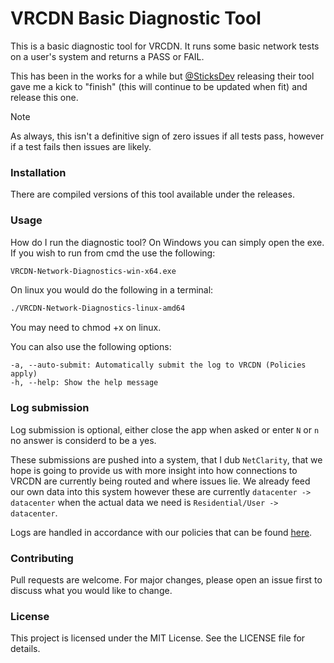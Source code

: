 # VRCDN Basic Diagnostic Tool
This is a basic diagnostic tool for VRCDN. It runs some basic network tests on a user's system and returns a PASS or FAIL.

 This has been in the works for a while but [@SticksDev](https://github.com/SticksDev) releasing their tool gave me a kick to "finish" (this will continue to be updated when fit) and release this one.

 > [!NOTE] 
 > As always, this isn't a definitive sign of zero issues if all tests pass, however if a test fails then issues are likely.

### Installation
There are compiled versions of this tool available under the releases.

### Usage
How do I run the diagnostic tool?
On Windows you can simply open the exe. If you wish to run from cmd the use the following:
```cmd
VRCDN-Network-Diagnostics-win-x64.exe
```

On linux you would do the following in a terminal:
```bash
./VRCDN-Network-Diagnostics-linux-amd64
```
You may need to chmod +x on linux.

You can also use the following options:
```
-a, --auto-submit: Automatically submit the log to VRCDN (Policies apply)
-h, --help: Show the help message
```

### Log submission
Log submission is optional, either close the app when asked or enter `N` or `n` no answer is considerd to be a yes.

These submissions are pushed into a system, that I dub `NetClarity`, that we hope is going to provide us with more insight into how connections to VRCDN are currently being routed and where issues lie.
We already feed our own data into this system however these are currently `datacenter -> datacenter` when the actual data we need is `Residential/User -> datacenter`.

Logs are handled in accordance with our policies that can be found [here](https://vrcdn.live/policies).

### Contributing
Pull requests are welcome. For major changes, please open an issue first to discuss what you would like to change.

### License
This project is licensed under the MIT License. See the LICENSE file for details.
